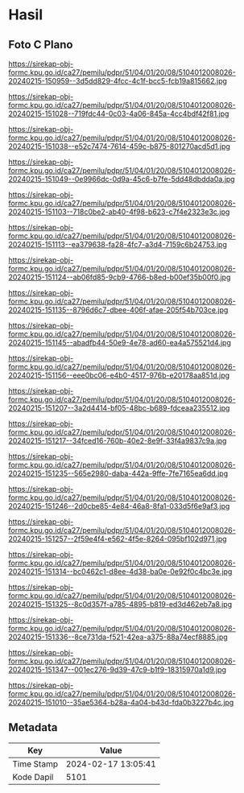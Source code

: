 # Hasil

## Foto C Plano

https://sirekap-obj-formc.kpu.go.id/ca27/pemilu/pdpr/51/04/01/20/08/5104012008026-20240215-150959--3d5dd829-4fcc-4c1f-bcc5-fcb19a815662.jpg

https://sirekap-obj-formc.kpu.go.id/ca27/pemilu/pdpr/51/04/01/20/08/5104012008026-20240215-151028--719fdc44-0c03-4a06-845a-4cc4bdf42f81.jpg

https://sirekap-obj-formc.kpu.go.id/ca27/pemilu/pdpr/51/04/01/20/08/5104012008026-20240215-151038--e52c7474-7614-459c-b875-801270acd5d1.jpg

https://sirekap-obj-formc.kpu.go.id/ca27/pemilu/pdpr/51/04/01/20/08/5104012008026-20240215-151049--0e9966dc-0d9a-45c6-b7fe-5dd48dbdda0a.jpg

https://sirekap-obj-formc.kpu.go.id/ca27/pemilu/pdpr/51/04/01/20/08/5104012008026-20240215-151103--718c0be2-ab40-4f98-b623-c7f4e2323e3c.jpg

https://sirekap-obj-formc.kpu.go.id/ca27/pemilu/pdpr/51/04/01/20/08/5104012008026-20240215-151113--ea379638-fa28-4fc7-a3d4-7159c6b24753.jpg

https://sirekap-obj-formc.kpu.go.id/ca27/pemilu/pdpr/51/04/01/20/08/5104012008026-20240215-151124--ab06fd85-9cb9-4766-b8ed-b00ef35b00f0.jpg

https://sirekap-obj-formc.kpu.go.id/ca27/pemilu/pdpr/51/04/01/20/08/5104012008026-20240215-151135--8796d6c7-dbee-406f-afae-205f54b703ce.jpg

https://sirekap-obj-formc.kpu.go.id/ca27/pemilu/pdpr/51/04/01/20/08/5104012008026-20240215-151145--abadfb44-50e9-4e78-ad60-ea4a575521d4.jpg

https://sirekap-obj-formc.kpu.go.id/ca27/pemilu/pdpr/51/04/01/20/08/5104012008026-20240215-151156--eee0bc06-e4b0-4517-976b-e20178aa851d.jpg

https://sirekap-obj-formc.kpu.go.id/ca27/pemilu/pdpr/51/04/01/20/08/5104012008026-20240215-151207--3a2d4414-bf05-48bc-b689-fdceaa235512.jpg

https://sirekap-obj-formc.kpu.go.id/ca27/pemilu/pdpr/51/04/01/20/08/5104012008026-20240215-151217--34fced16-760b-40e2-8e9f-33f4a9837c9a.jpg

https://sirekap-obj-formc.kpu.go.id/ca27/pemilu/pdpr/51/04/01/20/08/5104012008026-20240215-151235--565e2980-daba-442a-9ffe-7fe7165ea6dd.jpg

https://sirekap-obj-formc.kpu.go.id/ca27/pemilu/pdpr/51/04/01/20/08/5104012008026-20240215-151246--2d0cbe85-4e84-46a8-8fa1-033d5f6e9af3.jpg

https://sirekap-obj-formc.kpu.go.id/ca27/pemilu/pdpr/51/04/01/20/08/5104012008026-20240215-151257--2f59e4f4-e562-4f5e-8264-095bf102d971.jpg

https://sirekap-obj-formc.kpu.go.id/ca27/pemilu/pdpr/51/04/01/20/08/5104012008026-20240215-151314--bc0462c1-d8ee-4d38-ba0e-0e92f0c4bc3e.jpg

https://sirekap-obj-formc.kpu.go.id/ca27/pemilu/pdpr/51/04/01/20/08/5104012008026-20240215-151325--8c0d357f-a785-4895-b819-ed3d462eb7a8.jpg

https://sirekap-obj-formc.kpu.go.id/ca27/pemilu/pdpr/51/04/01/20/08/5104012008026-20240215-151336--8ce731da-f521-42ea-a375-88a74ecf8885.jpg

https://sirekap-obj-formc.kpu.go.id/ca27/pemilu/pdpr/51/04/01/20/08/5104012008026-20240215-151347--001ec276-9d39-47c9-b1f9-18315970a1d9.jpg

https://sirekap-obj-formc.kpu.go.id/ca27/pemilu/pdpr/51/04/01/20/08/5104012008026-20240215-151010--35ae5364-b28a-4a04-b43d-fda0b3227b4c.jpg


## Metadata

| Key        | Value               |
| ---------- | ------------------- |
| Time Stamp | 2024-02-17 13:05:41 |
| Kode Dapil | 5101                |



